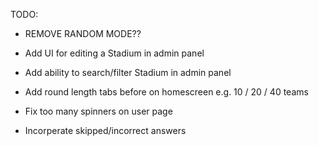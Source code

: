TODO:

- REMOVE RANDOM MODE??

- Add UI for editing a Stadium in admin panel
- Add ability to search/filter Stadium in admin panel
- Add round length tabs before on homescreen e.g. 10 / 20 / 40 teams
- Fix too many spinners on user page
- Incorperate skipped/incorrect answers
